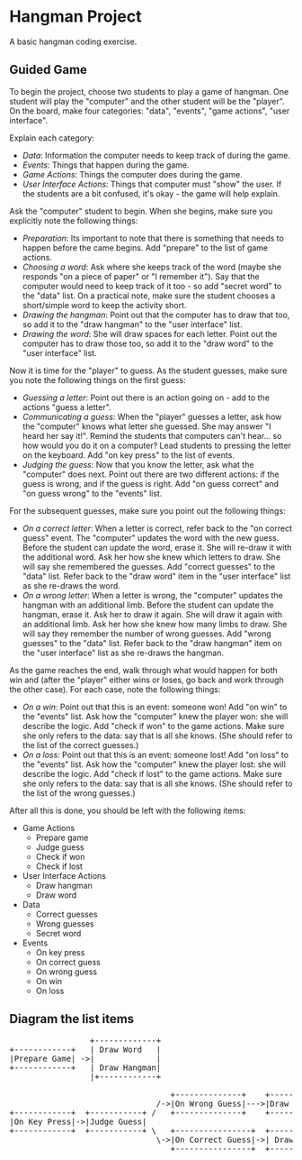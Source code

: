 # Hangman Project #
A basic hangman coding exercise.

## Guided Game ##
To begin the project, choose two students to play a game of hangman. One student
will play the "computer" and the other student will be the "player". On the
board, make four categories: "data", "events", "game actions", "user interface".

Explain each category:
 - *Data*: Information the computer needs to keep track of during the game.
 - *Events*: Things that happen during the game.
 - *Game Actions*: Things the computer does during the game.
 - *User Interface Actions*: Things that computer must "show" the user.
If the students are a bit confused, it's okay - the game will help explain.

Ask the "computer" student to begin. When she begins, make sure you explicitly
note the following things:
 - *Preparation*: Its important to note that there is something
   that needs to happen before the came begins. Add "prepare" to the list of
   game actions.
 - *Choosing a word*: Ask where she keeps track of the word (maybe she responds
   "on a piece of paper" or "I remember it"). Say that the computer would need
   to keep track of it too - so add "secret word" to the "data" list. On a
   practical note, make sure the student chooses a short/simple word to keep the
   activity short.
 - *Drawing the hangman*: Point out that the computer has to draw
   that too, so add it to the "draw hangman" to the "user interface" list.
 - *Drawing the word*: She will draw spaces for each letter. Point out the
   computer has to draw those too, so add it to the "draw word" to the "user
   interface" list.

Now it is time for the "player" to guess. As the student guesses, make sure you
note the following things on the first guess:
 - *Guessing a letter*: Point out there is an action going on - add to the
   actions "guess a letter".
 - *Communicating a guess*: When the "player" guesses a letter, ask how
   the "computer" knows what letter she guessed. She may answer "I heard her say
   it!". Remind the students that computers can't hear... so how would you do it
   on a computer? Lead students to pressing the letter on the keyboard. Add
   "on key press" to the list of events.
 - *Judging the guess*: Now that you know the letter, ask what the "computer"
   does next. Point out there are two different actions: if the guess is wrong,
   and if the guess is right. Add "on guess correct" and "on guess wrong" to the
   "events" list.

For the subsequent guesses, make sure you point out the following things:
 - *On a correct letter*: When a letter is correct, refer back to  the "on
   correct guess" event. The "computer" updates the word with the new guess.
   Before the student can update the word, erase it. She will re-draw it with the
   additional word. Ask her how she knew which letters to draw. She will say she
   remembered the guesses. Add "correct guesses" to the "data" list. Refer back
   to the "draw word" item in the "user interface" list as she re-draws the word.
 - *On a wrong letter*: When a letter is wrong, the "computer" updates the hangman
   with an additional limb. Before the student can update the hangman, erase it.
   Ask her to draw it again. She will draw it again with an additional limb.
   Ask her how she knew how many limbs to draw. She will say they remember the
   number of wrong guesses. Add "wrong guesses" to the "data" list. Refer back to
   the "draw hangman" item on the "user interface" list as she re-draws the
   hangman.

As the game reaches the end, walk through what would happen for both win and
(after the "player" either wins or loses, go back and work through the other
case). For each case, note the following things:
 - *On a win*: Point out that this is an event: someone won! Add "on win"
   to the "events" list. Ask how the "computer" knew the player won: she will
   describe the logic. Add "check if won" to the game actions. Make sure she
   only refers to the data: say that is all she knows. (She should refer to the
   list of the correct guesses.)
 - *On a loss*: Point out that this is an event: someone lost! Add "on loss"
   to the "events" list. Ask how the "computer" knew the player lost: she will
   describe the logic. Add "check if lost" to the game actions. Make sure she
   only refers to the data: say that is all she knows. (She should refer to the
   list of the wrong guesses.)

After all this is done, you should be left with the following items:
 - Game Actions
   - Prepare game
   - Judge guess
   - Check if won
   - Check if lost
 - User Interface Actions
   - Draw hangman
   - Draw word
 - Data
   - Correct guesses
   - Wrong guesses
   - Secret word
 - Events
   - On key press
   - On correct guess
   - On wrong guess
   - On win
   - On loss

## Diagram the list items
<pre>
                 +-------------+
+------------+   | Draw Word   |
|Prepare Game| ->|             |
+------------+   | Draw Hangman|
                 |+------------+

                                  +--------------+    +------------+  +-------------+      +-------+
                               /->|On Wrong Guess|--->|Draw Hangman|->|Check if Lost|-Yes->|On Loss|
+------------+  +-----------+ /   +--------------+    +------------+  +-------------+      +-------+
|On Key Press|->|Judge Guess|     
+------------+  +-----------+ \   +----------------+  +----------+    +------------+       +------+
                               \->|On Correct Guess|->| Draw Word|--->|Check if Won|--Yes->|On Win|
                                  +----------------+  +----------+    +------------+       +------+
</pre>      
